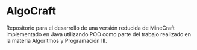 # AlgoCraft

Repositorio para el desarrollo de una versión reducida de MineCraft implementado en Java utilizando POO como parte del trabajo realizado en la materia Algoritmos y Programación III.
